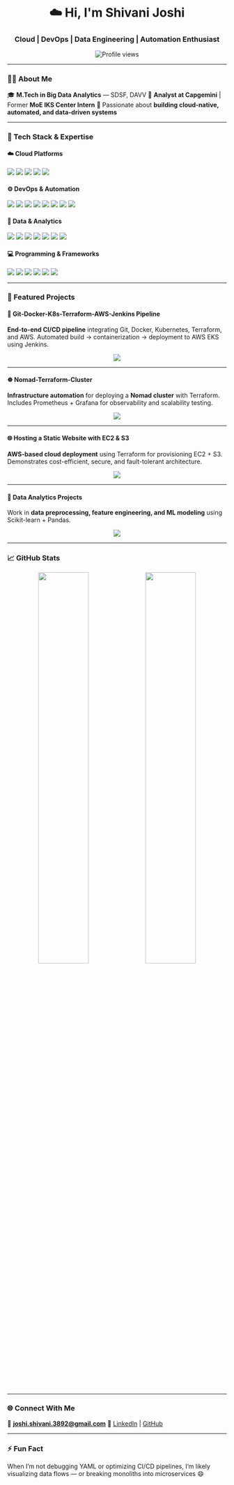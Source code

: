 <h1 align="center">☁️ Hi, I'm Shivani Joshi</h1>
<h3 align="center">Cloud | DevOps | Data Engineering | Automation Enthusiast</h3>

<p align="center">
  <img src="https://komarev.com/ghpvc/?username=assign-stone&label=Profile%20Views&color=0e75b6&style=flat" alt="Profile views" />
</p>

---

### 👩‍💻 About Me

🎓 **M.Tech in Big Data Analytics** — SDSF, DAVV
💼 **Analyst at Capgemini** | Former **MoE IKS Center Intern**
🚀 Passionate about **building cloud-native, automated, and data-driven systems**

---

### 🧰 Tech Stack & Expertise

#### ☁️ Cloud Platforms

<p>
  <img src="https://img.shields.io/badge/AWS-%23FF9900.svg?style=for-the-badge&logo=amazonaws&logoColor=white"/>
  <img src="https://img.shields.io/badge/EC2-%23FF9900.svg?style=for-the-badge&logo=amazonec2&logoColor=white"/>
  <img src="https://img.shields.io/badge/S3-%23FF9900.svg?style=for-the-badge&logo=amazons3&logoColor=white"/>
  <img src="https://img.shields.io/badge/Lambda-%23FF9900.svg?style=for-the-badge&logo=awslambda&logoColor=white"/>
  <img src="https://img.shields.io/badge/EKS-%230072C6.svg?style=for-the-badge&logo=kubernetes&logoColor=white"/>
</p>

#### ⚙️ DevOps & Automation

<p>
  <img src="https://img.shields.io/badge/Terraform-%235835CC.svg?style=for-the-badge&logo=terraform&logoColor=white"/>
  <img src="https://img.shields.io/badge/Docker-%230db7ed.svg?style=for-the-badge&logo=docker&logoColor=white"/>
  <img src="https://img.shields.io/badge/Kubernetes-%23326ce5.svg?style=for-the-badge&logo=kubernetes&logoColor=white"/>
  <img src="https://img.shields.io/badge/Jenkins-%23D24939.svg?style=for-the-badge&logo=jenkins&logoColor=white"/>
  <img src="https://img.shields.io/badge/Ansible-%23EE0000.svg?style=for-the-badge&logo=ansible&logoColor=white"/>
  <img src="https://img.shields.io/badge/GitHub%20Actions-%232088FF.svg?style=for-the-badge&logo=githubactions&logoColor=white"/>
  <img src="https://img.shields.io/badge/Prometheus-%23E6522C.svg?style=for-the-badge&logo=prometheus&logoColor=white"/>
  <img src="https://img.shields.io/badge/Grafana-%23F46800.svg?style=for-the-badge&logo=grafana&logoColor=white"/>
</p>

#### 🧠 Data & Analytics

<p>
  <img src="https://img.shields.io/badge/Apache%20Airflow-%23017CEE.svg?style=for-the-badge&logo=apacheairflow&logoColor=white"/>
  <img src="https://img.shields.io/badge/Apache%20Kafka-%23231F20.svg?style=for-the-badge&logo=apachekafka&logoColor=white"/>
  <img src="https://img.shields.io/badge/MySQL-%234479A1.svg?style=for-the-badge&logo=mysql&logoColor=white"/>
  <img src="https://img.shields.io/badge/PostgreSQL-%23336791.svg?style=for-the-badge&logo=postgresql&logoColor=white"/>
  <img src="https://img.shields.io/badge/MongoDB-%2347A248.svg?style=for-the-badge&logo=mongodb&logoColor=white"/>
  <img src="https://img.shields.io/badge/Pandas-%23150458.svg?style=for-the-badge&logo=pandas&logoColor=white"/>
  <img src="https://img.shields.io/badge/Numpy-%23013243.svg?style=for-the-badge&logo=numpy&logoColor=white"/>
</p>

#### 💻 Programming & Frameworks

<p>
  <img src="https://img.shields.io/badge/Java-%23ED8B00.svg?style=for-the-badge&logo=openjdk&logoColor=white"/>
  <img src="https://img.shields.io/badge/Spring%20Boot-%236DB33F.svg?style=for-the-badge&logo=springboot&logoColor=white"/>
  <img src="https://img.shields.io/badge/Python-%233776AB.svg?style=for-the-badge&logo=python&logoColor=white"/>
  <img src="https://img.shields.io/badge/Flask-%23000000.svg?style=for-the-badge&logo=flask&logoColor=white"/>
  <img src="https://img.shields.io/badge/FastAPI-%23009688.svg?style=for-the-badge&logo=fastapi&logoColor=white"/>
  <img src="https://img.shields.io/badge/REST%20API-%2302569B.svg?style=for-the-badge&logo=swagger&logoColor=white"/>
</p>

---

### 🌟 Featured Projects

#### 🧩 Git-Docker-K8s-Terraform-AWS-Jenkins Pipeline

**End-to-end CI/CD pipeline** integrating Git, Docker, Kubernetes, Terraform, and AWS.
Automated build → containerization → deployment to AWS EKS using Jenkins.

<p align="center">
  <a href="https://github.com/assign-stone/git-docker-k8s-terraform-aws-jenkins-project">
    <img src="https://github-readme-stats.vercel.app/api/pin/?username=assign-stone&repo=git-docker-k8s-terraform-aws-jenkins-project&theme=tokyonight#gh-dark-mode-only" />
    
  </a>
</p>

---

#### ☸️ Nomad-Terraform-Cluster

**Infrastructure automation** for deploying a **Nomad cluster** with Terraform.
Includes Prometheus + Grafana for observability and scalability testing.

<p align="center">
  <a href="https://github.com/assign-stone/nomad-terraform-cluster">
    <img src="https://github-readme-stats.vercel.app/api/pin/?username=assign-stone&repo=nomad-terraform-cluster&theme=tokyonight#gh-dark-mode-only" />
    
  </a>
</p>

---

#### 🌐 Hosting a Static Website with EC2 & S3

**AWS-based cloud deployment** using Terraform for provisioning EC2 + S3.
Demonstrates cost-efficient, secure, and fault-tolerant architecture.

<p align="center">
  <a href="https://github.com/assign-stone/hosting-static-website-ec2-s3">
    <img src="https://github-readme-stats.vercel.app/api/pin/?username=assign-stone&repo=hosting-static-website-ec2-s3&theme=tokyonight#gh-dark-mode-only" />
    
  </a>
</p>

---

#### 🧠 Data Analytics Projects

Work in **data preprocessing, feature engineering, and ML modeling** using Scikit-learn + Pandas.

<p align="center">
  <a href="https://github.com/assign-stone/projects">
    <img src="https://github-readme-stats.vercel.app/api/pin/?username=assign-stone&repo=projects&theme=tokyonight#gh-dark-mode-only" />
   
  </a>
</p>

---

### 📈 GitHub Stats

<p align="center">
  <img src="https://github-readme-stats.vercel.app/api?username=assign-stone&show_icons=true&theme=tokyonight#gh-dark-mode-only" width="48%"/>
  
  <img src="https://github-readme-streak-stats.herokuapp.com/?user=assign-stone&theme=tokyonight#gh-dark-mode-only" width="48%"/>
  
</p>

---

### 🌐 Connect With Me

📧 **[joshi.shivani.3892@gmail.com](mailto:joshi.shivani.3892@gmail.com)**
🔗 [LinkedIn](https://www.linkedin.com/in/shivanijoshi38) | [GitHub](https://github.com/assign-stone)

---

### ⚡ Fun Fact

When I’m not debugging YAML or optimizing CI/CD pipelines,
I’m likely visualizing data flows — or breaking monoliths into microservices 😄
